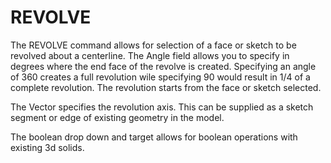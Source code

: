 # REVOLVE
The REVOLVE command allows for selection of a face or sketch to be revolved about a centerline.
The Angle field allows you to specify in degrees where the end face of the revolve is created. Specifying an angle of 360 creates a full revolution wile specifying 90 would result in 1/4 of a complete revolution. The revolution starts from the face or sketch selected.

The Vector specifies the revolution axis. This can be supplied as a sketch segment or edge of existing geometry in the model.
 
The boolean drop down and target allows for boolean operations with existing 3d solids. 